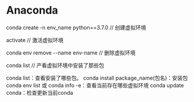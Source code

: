 # Anaconda



conda create -n env_name python==3.7.0 // 创建虚拟环境

activate  // 激活虚拟环境



conda env remove --name env-name  // 删除虚拟环境





conda list  // 产看虚拟环境中安装了那些包

conda list：查看安装了哪些包。
conda install package_name(包名)：安装包
conda env list 或 conda info -e：查看当前存在哪些虚拟环境
conda update conda：检查更新当前conda
